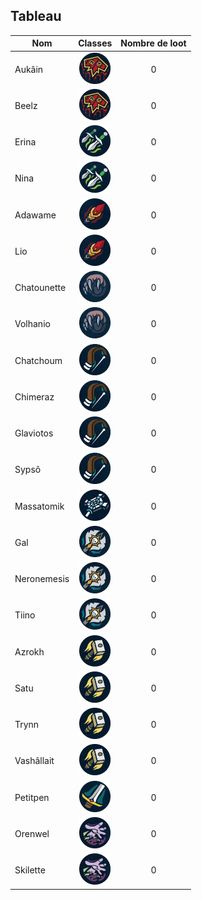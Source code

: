 ## Tableau

| Nom         |                                         Classes                                         | Nombre de loot |
| ----------- | :-------------------------------------------------------------------------------------: | :------------: |
| Aukâin      |    <img title="chaman" alt="Alt text" src="/classes/shaman.png" width=50 height=50 >    |       0        |
| Beelz       |    <img title="chaman" alt="Alt text" src="/classes/shaman.png" width=50 height=50 >    |       0        |
| Erina       |    <img title="voleur" alt="Alt text" src="/classes/rogue.png" width=50 height=50 >     |       0        |
| Nina        |    <img title="voleur" alt="Alt text" src="/classes/rogue.png" width=50 height=50 >     |       0        |
| Adawame     |      <img title="mage" alt="Alt text" src="/classes/mage.png" width=50 height=50 >      |       0        |
| Lio         |      <img title="mage" alt="Alt text" src="/classes/mage.png" width=50 height=50 >      |       0        |
| Chatounette |    <img title="druide" alt="Alt text" src="/classes/druide.png" width=50 height=50 >    |       0        |
| Volhanio    |    <img title="druide" alt="Alt text" src="/classes/druide.png" width=50 height=50 >    |       0        |
| Chatchoum   |    <img title="hunter" alt="Alt text" src="/classes/hunter.png" width=50 height=50 >    |       0        |
| Chimeraz    |    <img title="hunter" alt="Alt text" src="/classes/hunter.png" width=50 height=50 >    |       0        |
| Glaviotos   |    <img title="hunter" alt="Alt text" src="/classes/hunter.png" width=50 height=50 >    |       0        |
| Sypsô       |    <img title="hunter" alt="Alt text" src="/classes/hunter.png" width=50 height=50 >    |       0        |
| Massatomik  |    <img title="Prêtre" alt="Alt text" src="/classes/priest.png" width=50 height=50 >    |       0        |
| Gal         |        <img title="DK" alt="Alt text" src="/classes/dk.png" width=50 height=50 >        |       0        |
| Neronemesis |        <img title="DK" alt="Alt text" src="/classes/dk.png" width=50 height=50 >        |       0        |
| Tiino       |        <img title="DK" alt="Alt text" src="/classes/dk.png" width=50 height=50 >        |       0        |
| Azrokh      |   <img title="Paladin" alt="Alt text" src="/classes/paladin.png" width=50 height=50 >   |       0        |
| Satu        |   <img title="Paladin" alt="Alt text" src="/classes/paladin.png" width=50 height=50 >   |       0        |
| Trynn       |   <img title="Paladin" alt="Alt text" src="/classes/paladin.png" width=50 height=50 >   |       0        |
| Vashâllait  |   <img title="Paladin" alt="Alt text" src="/classes/paladin.png" width=50 height=50 >   |       0        |
| Petitpen    |       <img title="war" alt="Alt text" src="/classes/war.png" width=50 height=50 >       |       0        |
| Orenwel     | <img title="demoniste" alt="Alt text" src="/classes/demoniste.png" width=50 height=50 > |       0        |
| Skilette    | <img title="demoniste" alt="Alt text" src="/classes/demoniste.png" width=50 height=50 > |       0        |
